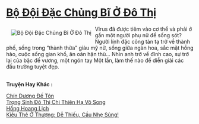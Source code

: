 <a href="https://truyenwiki.net/bo-doi-dac-chung-bi-o-do-thi.36757/" title="Bộ Đội Đặc Chủng Bĩ Ở Đô Thị"><h1>Bộ Đội Đặc Chủng Bĩ Ở Đô Thị</h1></a><div style="display:table"><img align="right" style="float: left; padding: 10px;" src="https://truyenwiki.net/a/img/str/src/36757.jpg" alt="Bộ Đội Đặc Chủng Bĩ Ở Đô Thị">Virus đã được tiêm vào cơ thể và phải ở gần một người phụ nữ để sống sót? Người lính đặc công tàn tạ trở về thành phố, sống trong “thành thừa” giàu mỹ nữ, sống giữa ngàn hoa, sắc mặt hồng hào, cuộc sống gian khổ, ân oán hận thù… Nhìn anh trở về đỉnh cao, sự trở lại của bậc đế vương, một ngón tay Một lần, làm thế nào để diễn giải các đấu trường tuyệt đẹp.</div><p><br><b>Truyện Hay Khác :</b></p><a href="https://truyenwiki.net/chin-duong-de-ton.35987/" alt="Chín Dương Đế Tôn">Chín Dương Đế Tôn</a><br/><a href="https://github.com/nownovels/topcv/tree/master/truyenhay/35020" alt="Trọng Sinh Đô Thị Chi Thiên Hạ Vô Song">Trọng Sinh Đô Thị Chi Thiên Hạ Vô Song</a><br/><a href="https://github.com/nownovels/topcv/tree/master/truyenhay/36290" alt="Hồng Hoang Lịch">Hồng Hoang Lịch</a><br/><a href="https://sangtacviet.wordpress.com/2020/10/22/kieu-the-o-thuong-de-thieu-cau-nhe-sung/" alt="Kiều Thê Ở Thượng: Dễ Thiếu, Cầu Nhẹ Sủng!">Kiều Thê Ở Thượng: Dễ Thiếu, Cầu Nhẹ Sủng!</a><br/>